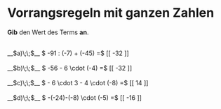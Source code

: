 <!--
version:  0.0.1

language: de

@style
main > *:not(:last-child) {
  margin-bottom: 3rem;
}

input {
    text-align: center;
}

.flex-container {
    display: flex;
    flex-wrap: wrap;
    align-items: stretch;
    gap: 20px;
}

.flex-child {
    flex: 1;
    min-width: 350px;
    margin-right: 20px;
}

@media (max-width: 400px) {
    .flex-child {
        flex: 100%;
        margin-right: 0;
    }
}
@end

formula: \carry   \textcolor{red}{\scriptsize #1}
formula: \digit   \rlap{\carry{#1}}\phantom{#2}#2
formula: \permil  \text{‰}

import: https://raw.githubusercontent.com/LiaTemplates/Tikz-Jax/main/README.md

script: https://cdn.jsdelivr.net/gh/LiaTemplates/Tikz-Jax@main/dist/index.js


tags: Vorrangsregeln, Negative Zahlen, leicht, niedrig, Angeben

comment: Rechne mit ganzen Zahlen im Kopf. Beachte die Vorrangsregeln.

author: Martin Lommatzsch

-->




# Vorrangsregeln mit ganzen Zahlen

**Gib** den Wert des Terms **an**.

<section class="flex-container">

<div class="flex-child">
<br>
__$a)\;\;$__ $ -91 : (-7) + (-45) =$ [[  -32  ]]
<br>
</div> 
<div class="flex-child">
<br>
__$b)\;\;$__ $  -56 - 6 \cdot (-4) =$ [[  -32  ]]
<br>
</div> 
<div class="flex-child">
<br>
__$c)\;\;$__ $ - 6 \cdot 3 - 4 \cdot (-8) =$ [[  14  ]]
<br>
</div> 
<div class="flex-child">
<br>
__$d)\;\;$__ $ -(-24)-(-8) \cdot (-5) =$ [[  -16  ]]
<br>
</div> 
</section>
<br>
<br>
<br>
<br>

